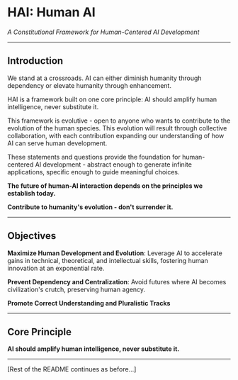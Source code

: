 # HAI: Human AI
*A Constitutional Framework for Human-Centered AI Development*

---

## Introduction

We stand at a crossroads. AI can either diminish humanity through dependency or elevate humanity through enhancement.

HAI is a framework built on one core principle: AI should amplify human intelligence, never substitute it.

This framework is evolutive - open to anyone who wants to contribute to the evolution of the human species. This evolution will result through collective collaboration, with each contribution expanding our understanding of how AI can serve human development.

These statements and questions provide the foundation for human-centered AI development - abstract enough to generate infinite applications, specific enough to guide meaningful choices.

**The future of human-AI interaction depends on the principles we establish today.**

**Contribute to humanity's evolution - don't surrender it.**

---

## Objectives

**Maximize Human Development and Evolution**: Leverage AI to accelerate gains in technical, theoretical, and intellectual skills, fostering human innovation at an exponential rate. 

**Prevent Dependency and Centralization**: Avoid futures where AI becomes civilization's crutch, preserving human agency.

**Promote Correct Understanding and Pluralistic Tracks**

---


## Core Principle

**AI should amplify human intelligence, never substitute it.**

---

[Rest of the README continues as before...]
